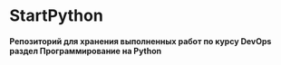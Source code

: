 # StartPython

#### Репозиторий для хранения выполненных работ по курсу DevOps раздел Программирование на Python
